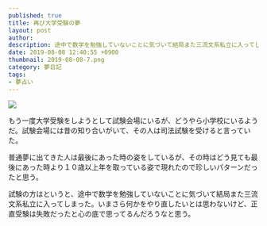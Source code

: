 ```yaml
---
published: true
title: 再び大学受験の夢
layout: post
author: 
description: 途中で数学を勉強していないことに気づいて結局また三流文系私立に入ってしまった。
date: 2019-08-08 12:40:55 +0900
thumbnail: 2019-08-08-7.png
category: 夢日記
tags:
- 夢占い
---
```


![]({{site.baseurl}}/assets/img/2019-08-08-7.png)

もう一度大学受験をしようとして試験会場にいるが、どうやら小学校にいるようだ。試験会場には昔の知り合いがいて、その人は司法試験を受けると言っていた。

普通夢に出てきた人は最後にあった時の姿をしているが、その時はどう見ても最後にあった時より１０歳以上年を取っている姿で現れたので珍しいパターンだったと思う。

試験の方はというと、途中で数学を勉強していないことに気づいて結局また三流文系私立に入ってしまった。いまさら何かをやり直したいとは思わないけど、正直受験は失敗だったと心の底で思ってるんだろうなと思う。


